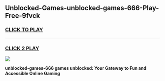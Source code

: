 
## Unblocked-Games-unblocked-games-666-Play-Free-9fvck
<h3>
<a href="https://premium76.site?title=unblocked-games-666&ref=19M">CLICK TO PLAY</a></h3>
<hr>

<h3>
<a href="https://premium76.site?title=unblocked-games-666&ref=19M">CLICK 2 PLAY</a>
  
</h3>

<a href="https://premium76.site?title=unblocked-games-666&ref=19M"><img src="https://clearcache.store/games.png"></a>


**unblocked-games-666 games unblocked: Your Gateway to Fun and Accessible Online Gaming**
